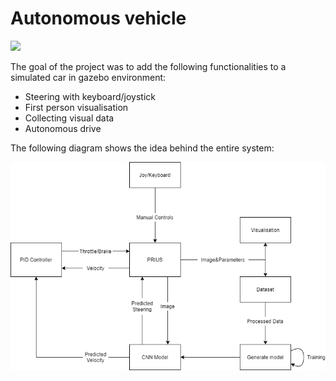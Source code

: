 # Autonomous vehicle

![](img/car.gif)


The goal of the project was to add the following functionalities to a simulated car in gazebo environment:
* Steering with keyboard/joystick
* First person visualisation
* Collecting visual data
* Autonomous drive

The following diagram shows the idea behind the entire system:

![](img/diagram.png)
